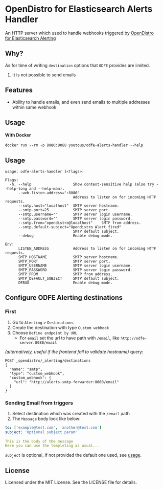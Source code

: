 # OpenDistro for Elasticsearch Alerts Handler

An HTTP server which used to handle webhooks triggered by [OpenDistro for Elasticsearch Alerting](https://opendistro.github.io/for-elasticsearch-docs/docs/alerting)

## Why?

As for time  of writing `destination` options that `ODFE` provides are limited.

1. It is not possible to send emails

## Features

- Ability to handle emails, and even send emails to multiple addresses within same webhook

## Usage


#### With Docker

    docker run --rm -p 8080:8080 youtous/odfe-alerts-handler --help

## Usage

    usage: odfe-alerts-handler [<flags>]

    Flags:
      -h, --help                   Show context-sensitive help (also try --help-long and --help-man).
          --web.listen-address=":8080"  
                                   Address to listen on for incoming HTTP requests.
          --smtp.host="localhost"  SMTP server hostname.
          --smtp.port=25           SMTP server port.
          --smtp.username=""       SMTP server login username.
          --smtp.password=""       SMTP server login password.
          --smtp.from="opendistro@localhost"    SMTP from address.
          --smtp.default-subject="Opendistro Alert fired"  
                                   SMTP default subject.
          --debug                  Enable debug mode.

    Env:
          LISTEN_ADDRESS           Address to listen on for incoming HTTP requests.
          SMTP_HOSTNAME            SMTP server hostname.
          SMTP_PORT                SMTP server port.
          SMTP_USERNAME            SMTP server login username.
          SMTP_PASSWORD            SMTP server login password.
          SMTP_FROM                SMTP from address.
          SMTP_DEFAULT_SUBJECT     SMTP default subject.
          DEBUG                    Enable debug mode.
    


## Configure ODFE Alerting destinations

### First

1. Go to `Alerting` > `Destinations`
2. Create the destination with type `Custom webhook`
3. Choose `Define endpoint by URL`
    - For `email` set the url to have path with `/email`, like `http://odfe-server:8080/email`
    
_(alternatively, useful if the frontend fail to validate hostname)_ query:
```
POST _opendistro/_alerting/destinations
{
  "name": "smtp",
  "type": "custom_webhook",
  "custom_webhook": {
    "url": "http://alerts-smtp-forwarder:8080/email"
  }
}

```

### Sending Email from triggers

1. Select destination which was created with the `/email` path
2. The `Message` body look like below:

```yaml
to: ['example@test.com', 'another@test.com']
subject: 'Optional subject param'
---
This is the body of the message
Here you can use the templeting as usual...
```

`subject` is optional, if not provided the default one used, see [usage](#usage).


## License

Licensed under the MIT License. See the LICENSE file for details.

